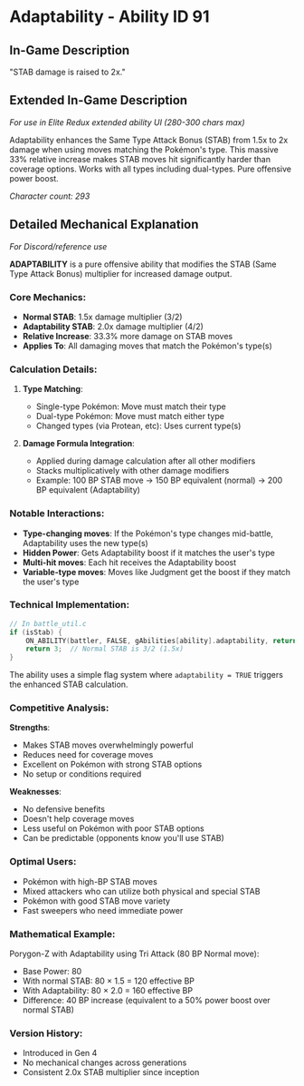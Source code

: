 # Adaptability - Ability ID 91

## In-Game Description
"STAB damage is raised to 2x."

## Extended In-Game Description
*For use in Elite Redux extended ability UI (280-300 chars max)*

Adaptability enhances the Same Type Attack Bonus (STAB) from 1.5x to 2x damage when using moves matching the Pokémon's type. This massive 33% relative increase makes STAB moves hit significantly harder than coverage options. Works with all types including dual-types. Pure offensive power boost.

*Character count: 293*

## Detailed Mechanical Explanation
*For Discord/reference use*

**ADAPTABILITY** is a pure offensive ability that modifies the STAB (Same Type Attack Bonus) multiplier for increased damage output.

### Core Mechanics:
- **Normal STAB**: 1.5x damage multiplier (3/2)
- **Adaptability STAB**: 2.0x damage multiplier (4/2)
- **Relative Increase**: 33.3% more damage on STAB moves
- **Applies To**: All damaging moves that match the Pokémon's type(s)

### Calculation Details:
1. **Type Matching**:
   - Single-type Pokémon: Move must match their type
   - Dual-type Pokémon: Move must match either type
   - Changed types (via Protean, etc): Uses current type(s)

2. **Damage Formula Integration**:
   - Applied during damage calculation after all other modifiers
   - Stacks multiplicatively with other damage modifiers
   - Example: 100 BP STAB move → 150 BP equivalent (normal) → 200 BP equivalent (Adaptability)

### Notable Interactions:
- **Type-changing moves**: If the Pokémon's type changes mid-battle, Adaptability uses the new type(s)
- **Hidden Power**: Gets Adaptability boost if it matches the user's type
- **Multi-hit moves**: Each hit receives the Adaptability boost
- **Variable-type moves**: Moves like Judgment get the boost if they match the user's type

### Technical Implementation:
```c
// In battle_util.c
if (isStab) {
    ON_ABILITY(battler, FALSE, gAbilities[ability].adaptability, return 4)
    return 3;  // Normal STAB is 3/2 (1.5x)
}
```

The ability uses a simple flag system where `adaptability = TRUE` triggers the enhanced STAB calculation.

### Competitive Analysis:
**Strengths**:
- Makes STAB moves overwhelmingly powerful
- Reduces need for coverage moves
- Excellent on Pokémon with strong STAB options
- No setup or conditions required

**Weaknesses**:
- No defensive benefits
- Doesn't help coverage moves
- Less useful on Pokémon with poor STAB options
- Can be predictable (opponents know you'll use STAB)

### Optimal Users:
- Pokémon with high-BP STAB moves
- Mixed attackers who can utilize both physical and special STAB
- Pokémon with good STAB move variety
- Fast sweepers who need immediate power

### Mathematical Example:
Porygon-Z with Adaptability using Tri Attack (80 BP Normal move):
- Base Power: 80
- With normal STAB: 80 × 1.5 = 120 effective BP
- With Adaptability: 80 × 2.0 = 160 effective BP
- Difference: 40 BP increase (equivalent to a 50% power boost over normal STAB)

### Version History:
- Introduced in Gen 4
- No mechanical changes across generations
- Consistent 2.0x STAB multiplier since inception